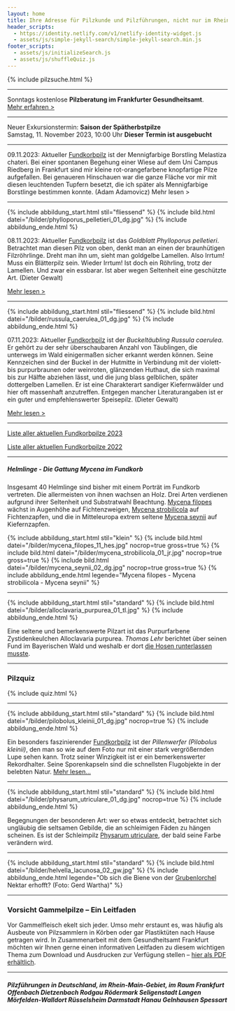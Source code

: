 ```yaml
---
layout: home
title: Ihre Adresse für Pilzkunde und Pilzführungen, nicht nur im Rhein-Main-Gebiet
header_scripts:
  - https://identity.netlify.com/v1/netlify-identity-widget.js
  - assets/js/simple-jekyll-search/simple-jekyll-search.min.js
footer_scripts:
  - assets/js/initializeSearch.js
  - assets/js/shuffleQuiz.js
---
```

{% include pilzsuche.html %}

- - -

Sonntags kostenlose **Pilzberatung im Frankfurter Gesundheitsamt**.\
[Mehr erfahren >](/termine)

- - -

Neuer Exkursionstermin: **Saison der Spätherbstpilze**\
Samstag, 11. November 2023, 10:00 Uhr **Dieser Termin ist ausgebucht**

- - -

09.11.2023: Aktueller [Fundkorbpilz](AA "Glossar-") ist der Mennigfarbige Borstling Melastiza chateri. Bei einer spontanen Begehung einer Wiese auf dem Uni Campus Riedberg in Frankfurt sind mir kleine rot-orangefarbene knopfartige Pilze aufgefallen. Bei genaueren Hinschauen war die ganze Fläche vor mir mit diesen leuchtenden Tupfern besetzt, die ich später als Mennigfarbige Borstlinge bestimmen konnte. (Adam Adamovicz) Mehr lesen > <div style="clear:  both"></div>

- - -

{% include abbildung_start.html stil="fliessend" %}
{% include bild.html datei="/bilder/phylloporus_pelletieri_01_dg.jpg" %}
{% include abbildung_ende.html %}

08.11.2023: Aktueller [Fundkorbpilz](AA "Glossar-") ist das *Goldblatt Phylloporus pelletieri*. Betrachtet man diesen Pilz von oben, denkt man an einen der braunhütigen Filzröhrlinge. Dreht man ihn um, sieht man goldgelbe Lamellen. Also Irrtum! Muss ein Blätterpilz sein. Wieder Irrtum! Ist doch ein Röhrling, trotz der Lamellen. Und zwar ein essbarar. Ist aber wegen Seltenheit eine geschützte Art. (Dieter Gewalt)

[Mehr lesen >](/pilze/phylloporus-pelletieri-goldblatt)

<div style="clear:  both"></div>

- - -

{% include abbildung_start.html stil="fliessend" %}
{% include bild.html datei="/bilder/russula_caerulea_01_dg.jpg" %}
{% include abbildung_ende.html %}

07.11.2023: Aktueller [Fundkorbpilz](AA "Glossar-") ist der *Buckeltäubling Russula caerulea*. Er gehört zu der sehr überschaubaren Anzahl von Täublingen, die unterwegs im Wald einigermaßen sicher erkannt werden können. Seine Kennzeichen sind der Buckel in der Hutmitte in Verbindung mit der violett- bis purpurbraunen oder weinroten, glänzenden Huthaut, die sich maximal bis zur Hälfte abziehen lässt, und die jung blass gelblichen, später dottergelben Lamellen. Er ist eine Charakterart sandiger Kiefernwälder und hier oft massenhaft anzutreffen. Entgegen mancher Literaturangaben ist er ein guter und empfehlenswerter Speisepilz. (Dieter Gewalt)

[ Mehr lesen >](/pilze/russula-caerulea-buckeltäubling)

<div style="clear:  both"></div>

- - -

[Liste aller aktuellen Fundkorbpilze 2023](/artikel/liste-aller-aktuellen-fundkorbpilze-2023.html)

[Liste aller aktuellen Fundkorbpilze 2022](/artikel/liste-aller-aktuellen-fundkorbpilze-2022.html)

- - -

##### Helmlinge - Die Gattung *Mycena* im Fundkorb

Insgesamt 40 Helmlinge sind bisher mit einem Porträt im Fundkorb vertreten. Die allermeisten von ihnen wachsen an Holz. Drei Arten verdienen aufgrund ihrer Seltenheit und Substratwahl Beachtung. [Mycena filopes](/pilze/mycena-filopes-zerbrechlicher-fadenhelmling) wächst in Augenhöhe auf Fichtenzweigen, [Mycena strobilicola](/pilze/mycena-strobilicola-fichtenzapfenhelmling) auf Fichtenzapfen, und die in Mitteleuropa extrem seltene [Mycena seynii](/pilze/mycena-seynii-mediterraner-kiefernzapfenhelmling) auf Kiefernzapfen.

{% include abbildung_start.html stil="klein" %}
{% include bild.html datei="/bilder/mycena_filopes_11_hes.jpg" nocrop=true gross=true %}
{% include bild.html datei="/bilder/mycena_strobilicola_01_jr.jpg" nocrop=true gross=true %}
{% include bild.html datei="/bilder/mycena_seynii_02_dg.jpg" nocrop=true gross=true %}
{% include abbildung_ende.html legende="Mycena filopes - Mycena strobilicola - Mycena seynii" %}

- - -

{% include abbildung_start.html stil="standard" %}
{% include bild.html datei="/bilder/alloclavaria_purpurea_01_tl.jpg" %}
{% include abbildung_ende.html %}

Eine seltene und bemerkenswerte Pilzart ist das Purpurfarbene Zystidenkeulchen Alloclavaria purpurea. *Thomas Lehr* berichtet über seinen Fund im Bayerischen Wald und weshalb er dort [die Hosen runterlassen musste](/pilze/alloclavaria-purpurea-purpurfarbenes-zystidenkeulchen).

- - -

### Pilzquiz

{% include quiz.html %}

- - -

{% include abbildung_start.html stil="standard" %}
{% include bild.html datei="/bilder/pilobolus_kleinii_01_dg.jpg" nocrop=true %}
{% include abbildung_ende.html %}

Ein besonders faszinierender [Fundkorbpilz](AA "Glossar-") ist der *Pillenwerfer (Pilobolus kleinii)*, den man so wie auf dem Foto nur mit einer stark vergrößernden Lupe sehen kann. Trotz seiner Winzigkeit ist er ein bemerkenswerter Rekordhalter. Seine Sporenkapseln sind die schnellsten Flugobjekte in der belebten Natur. [Mehr lesen...](/pilze/pilobolus-kleinii-pillenwerfer)

- - -

{% include abbildung_start.html stil="standard" %}
{% include bild.html datei="/bilder/physarum_utriculare_01_dg.jpg" nocrop=true %}
{% include abbildung_ende.html %}

Begegnungen der besonderen Art: wer so etwas entdeckt, betrachtet sich ungläubig die seltsamen Gebilde, die an schleimigen Fäden zu hängen scheinen. Es ist der Schleimpilz [Physarum utriculare](/pilze/physarum-utriculare-fadenfruchtschleimpilz), der bald seine Farbe verändern wird.

- - -

{% include abbildung_start.html stil="standard" %}
{% include bild.html datei="/bilder/helvella_lacunosa_02_gw.jpg" %}
{% include abbildung_ende.html legende="Ob sich die Biene von der <a href='/pilze/helvella-lacunosa-grubenlorchel'>Grubenlorchel</a> Nektar erhofft?  (Foto: Gerd Wartha)" %}

- - -

### Vorsicht Gammelpilze – Ein Leitfaden

Vor Gammelfleisch ekelt sich jeder. Umso mehr erstaunt es, was häufig als Ausbeute von Pilzsammlern in Körben oder gar Plastiktüten nach Hause getragen wird. In Zusammenarbeit mit dem Gesundheitsamt Frankfurt möchten wir Ihnen gerne einen informativen Leitfaden zu diesem wichtigen Thema zum Download und Ausdrucken zur Verfügung stellen – [hier als PDF erhältlich](/assets/docs/Fundkorb.de-Gammelpilze.pdf).

- - -

##### Pilzführungen in Deutschland, im Rhein-Main-Gebiet, im Raum Frankfurt Offenbach Dietzenbach Rodgau Rödermark Seligenstadt Langen Mörfelden-Walldort Rüsselsheim Darmstadt Hanau Gelnhausen Spessart